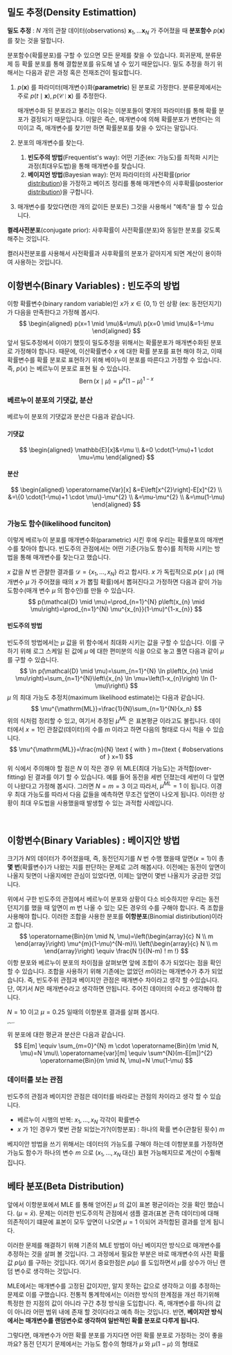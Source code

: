 ## 밀도 추정(Density Estimattion)

**밀도 추정** : $N$ 개의 관찰 데이터(observations) $\mathbf{x}_{1}, \ldots \mathbf{x}_{N}$ 가 주어졌을 때 **분포함수** $p(\mathbf{x})$ 를 찾는 것을 말합니다. 

분포함수(확률분포)를 구할 수 있으면 모든 문제를 찾을 수 있습니다. 회귀문제, 분류문제 등 확률 분포를 통해 결합분포를 유도해 낼 수 있기 때문입니다. 밀도 추정을 하기 위해서는 다음과 같은 과정 혹은 전재조건이 필요합니다.

1. $p(\mathbf{x})$ 를 파라미터(매개변수)화(**parametric**) 된 분포로 가정한다. 분류문제에서는 주로 $p(t \mid \mathbf{x}), p(\mathcal{C} \mid \mathbf{x})$ 를 추정한다. 

   매개변수화 된 분포라고 불리는 이유는 이분포들이 몇개의 파라미터를 통해 확률 분포가 결정되기 때문입니다. 이말은 즉슨, 매개변수에 의해 확률분포가 변한다는 의미이고 즉, 매개변수를 찾기만 하면 확률분포를 찾을 수 있다는 말입니다.

2. 분포의 매개변수를 찾는다.
   1. **빈도주의 방법**(Frequentist's way): 어떤 기준(ex: 가능도)를 최적화 시키는 과정(최대우도법)을 통해 매개변수를 찾습니다. 
   2. **베이지언 방법**(Bayesian way): 먼저 파라미터의 사전확률(prior <u>distribution</u>)을 가정하고 베이즈 정리를 통해 매개변수의 사후확률(posterior <u>distribution</u>)을 구합니다.
3. 매개변수를 찾았다면(한 개의 값이든 분포든) 그것을 사용해서 "예측"을 할 수 있습니다. 



**켤레사전분포**(conjugate prior): 사후확률이 사전확률(분포)와 동일한 분포를 갖도록 해주는 것입니다.

켤러사전분포를 사용해서 사전확률과 사후확률의 분포가 같아지게 되면 계산이 용이하여 사용하는 것입니다. 



## 이항변수(Binary Variables) : 빈도주의 방법

이항 확률변수(binary random variable)인 $x$가 $x \in\{0,1\}$ 인 상황 (ex: 동전던지기)가 다음을 만족한다고 가정해 봅시다.
$$
\begin{aligned}
p(x=1 \mid \mu)&=\mu\\ p(x=0 \mid \mu)&=1-\mu
\end{aligned}
$$
앞서 밀도추정에서 이야기 했듯이 밀도추정을 위해서는 확률분포가 매개변수화된 분포로 가정해야 합니다. 때문에, 이산확률변수 $x$ 에 대한 확률 분포를 표현 해야 하고, 이때 확률변수를 확률 분포로 표현하기 위해 베이누이 분포를 따른다고 가정할 수 있습니다. 즉, $p(x)$ 는 베르누이 분포로 표현 될 수 있습니다. 
$$
\operatorname{Bern}(x \mid \mu)=\mu^{x}(1-\mu)^{1-x}
$$

### 베르누이 분포의 기댓값, 분산

베르누이 분포의 기댓값과 분산은 다음과 같습니다.

#### 기댓값

$$
\begin{aligned}
\mathbb{E}[x]&=\mu \\
&=0 \cdot(1-\mu)+1 \cdot \mu=\mu
\end{aligned}
$$



#### 분산

$$
\begin{aligned}
\operatorname{Var}[x] &=E\left[x^{2}\right]-E[x]^{2} \\
&=\{0 \cdot(1-\mu)+1 \cdot \mu\}-\mu^{2} \\
&=\mu-\mu^{2} \\
&=\mu(1-\mu)
\end{aligned}
$$



### 가능도 함수(likelihood funciton)

이렇게 베르누이 분포를 매개변수화(parametric) 시킨 후에 우리는 확률분포의 매개변수를 찾아야 합니다. 빈도주의 관점에서는 어떤 기준(가능도 함수)를 최적화 시키는 방법을 통해 매개변수를 찾는다고 했습니다. 

$x$ 값을 $N$ 번 관찰한 결과를 $\mathcal{D}=\left\{x_{1}, \ldots, x_{N}\right\}$ 라고 합시다. $x$ 가 독립적으로 $p(x \mid \mu)$ (매개변수 $\mu$ 가 주어졌을 때의 $x$ 가 뽑힐 확률)에서 뽑혀진다고 가정하면 다음과 같이 가능도함수(매개 변수 $\mu$ 의 함수인)를 만들 수 있습니다.
$$
p(\mathcal{D} \mid \mu)=\prod_{n=1}^{N} p\left(x_{n} \mid \mu\right)=\prod_{n=1}^{N} \mu^{x_{n}}(1-\mu)^{1-x_{n}}
$$

#### 빈도주의 방법

빈도주의 방법에서는 $\mu$ 값을 위 함수에서 최대화 시키는 값을 구할 수 있습니다. 이를 구하기 위해 로그 스케일 된 값에 $\mu$ 에 대한 편미분의 식을 0으로 놓고 풀면 다음과 같이 $\mu$를 구할 수 있습니다.
$$
\ln p(\mathcal{D} \mid \mu)=\sum_{n=1}^{N} \ln p\left(x_{n} \mid \mu\right)=\sum_{n=1}^{N}\left\{x_{n} \ln \mu+\left(1-x_{n}\right) \ln (1-\mu)\right\}
$$
$\mu$ 의 최대 가능도 추정치(maximum likelihood estimate)는 다음과 같습니다.
$$
\mu^{\mathrm{ML}}=\frac{1}{N}\sum_{n=1}^{N}{x_n}
$$
위의 식처럼 정리할 수 있고, 여기서 추정된 $\mu^{ML}$ 은 표본평균 이라고도 불립니다. 데이터에서 $x=1$인 관찰값(데이터)의 수를 $m$ 이라고 하면 다음의 형태로 다시 적을 수 있습니다.
$$
\mu^{\mathrm{ML}}=\frac{m}{N} \text { with } m=(\text { #observations of } x=1) 
$$
위 식에서 주의해야 할 점은 $N$ 이 작은 경우 위 MLE(최대 가능도)는 과적합(over-fitting) 된 결과를 야기 할 수 있습니다. 예를 들어 동전을 세번 던졌는데 세번이 다 앞면이 나왔다고 가정해 봅시다. 그러면 $N=m=3$ 이고 따라서, $\mu^{ML}=1$ 이 됩니다. 이경우 최대 가능도를 따라서 다음 값들을 예측하면 무조건 앞면이 나오게 됩니다. 이러한 상황이 최대 우도법을 사용했을때 발생할 수 있는 과적합 사례입니다. 

<br>

## 이항변수(Binary Variables) : 베이지안 방법

크기가 $N$의 데이터가 주어졌을때, 즉, 동전던지기를 $N$ 번 수행 했을때 앞면($x=1$)이 총 **몇 번**(확률변수)가 나왔는 지를 판단하는 문제로 고려 해봅시다. 이전에는 동전이 앞면이 나올지 뒷면이 나올지에만 관심이 있었다면, 이제는 앞면이 몇번 나올지가 궁금한 것입니다. 

위에서 구한 빈도주의 관점에서 베르누이 분포와 상황이 다소 비슷하지만 우리는 동전 던지기를 했을 때 앞면이 $m$ 번 나올 수 있는 모든 경우의 수를 구해야 합니다. 즉 조합을 사용해야 합니다. 이러한 조합을 사용한 분포를 **이항분포**(Binomial distiribution)이라고 합니다.
$$
\operatorname{Bin}(m \mid N, \mu)=\left(\begin{array}{c}
N \\
m
\end{array}\right) \mu^{m}(1-\mu)^{N-m}\\
\left(\begin{array}{c}
N \\
m
\end{array}\right) \equiv \frac{N !}{(N-m) ! m !}
$$
이항 분포와 베르누이 분포의 차이점을 살펴보면 앞에 조합이 추가 되었다는 점을 확인 할 수 있습니다. 조합을 사용하기 위해 기존에는 없었던 $m$이라는 매개변수가 추가 되었습니다. 즉, 빈도주위 관점과 베이지안 관점은 매개변수 차이라고 생각 할 수있습니다. 단, 여기서 $N$은 매개변수라고 생각하면 안됩니다. 주어진 데이터의 수라고 생각해야 합니다. 

$N=10$ 이고 $\mu=0.25$ 일때의 이항분포 결과를 살펴 봅시다.

<img src="http://norman3.github.io/prml/images/Figure2.1.png" alt="Figure2.1" style="zoom:23%;" />

위 분포에 대한 평균과 분산은 다음과 같습니다.
$$
E[m] \equiv \sum_{m=0}^{N} m \cdot \operatorname{Bin}(m \mid N, \mu)=N \mu\\
\operatorname{var}[m] \equiv \sum^{N}(m-E[m])^{2} \operatorname{Bin}(m \mid N, \mu)=N \mu(1-\mu)
$$


### 데이터를 보는 관점

빈도주의 관점과 베이지안 관점은 데이터를 바라로는 관점의 차이라고 생각 할 수 있습니다.

- 베르누이 시행의 반복: $x_{1}, \ldots, x_{N}$ 각각이 확률변수
- $x$ 가 1인 경우가 몇번 관찰 되었는가?(이항분포) : 하나의 확률 변수(관찰된 횟수) $m$

베지이안 방법을 쓰기 위해서는 데이터의 가능도를 구해야 하는데 이항분포를 가정하면 가능도 함수가 하나의 변수 $m$ 으로 ($x_{1}, \ldots, x_{N}$ 대신) 표현 가능해지므로 계산이 수훨해집니다. 



## 베타 분포(Beta Distribution)

앞에서 이항분포에서 MLE 를 통해 얻어진 $\mu$ 의 값이 표본 평균이라는 것을 확인 했습니다. ($\mu=\bar{x}$). 문제는 이러한 빈도주의적 관점에서 샘플 결과(표본 관측 데이터)에 대해 의존적이기 떄문에 표본이 모두 앞면이 나오면 $\mu = 1$ 이되어 과적합된 결과를 얻게 됩니다. 

이러한 문제를 해결하기 위해 기존의 MLE 방법이 아닌 베이지안 방식으로 매개변수를 추정하는 것을 살펴 볼 것입니다. 그 과정에서 필요한 부분은 바로 매개변수의 사전 확률 값 $p(\mu)$ 를 구하는 것입니다.  여기서 중요한점은 $p(\mu)$ 를 도입하면서 $\mu$를 상수가 아닌 랜덤 변수로 생각하는 것입니다. 

MLE에서는 매개변수를 고정된 값이지만, 알지 못하는 값으로 생각하고 이를 추정하는 문제로 이를 구했습니다. 전통적 통계학에서는 이러한 방식의 한계점을 개선 하기위해 특정한 한 지점의 값이 아니라 구간 추정 방식을 도입합니다. 즉, 매개변수를 하나의 값이 아니라 어떤 범위 내에 존재 할 것이다라고 예측 하는 것입니다. 반면, **베이지안 방식에서는 매개변수를 랜덤변수로 생각하여 일반적인 확률 분포로 다루게 됩니다.** 

그렇다면, 매개변수가 어떤 확률 분포를 가지다면 어떤 확률 분포로 가정하는 것이 좋을 까요? 동전 던지기 문제에서는 가능도 함수의 형태가 $\mu$ 와 $\mu(1-\mu)$ 의 형태로 